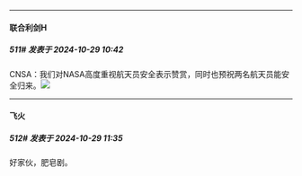 ﻿
*****

####  联合利剑H  
##### 511#       发表于 2024-10-29 10:42

CNSA：我们对NASA高度重视航天员安全表示赞赏，同时也预祝两名航天员能安全归来。<img src="https://static.saraba1st.com/image/smiley/face2017/264.png" referrerpolicy="no-referrer">


*****

####  飞火  
##### 512#       发表于 2024-10-29 11:35

好家伙，肥皂剧。

